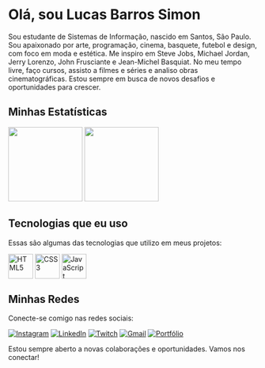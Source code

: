 <div>
  <h1>Olá, sou Lucas Barros Simon</h1>
  <p>Sou estudante de Sistemas de Informação, nascido em Santos, São Paulo. Sou apaixonado por arte, programação, cinema, basquete, futebol e design, com foco em moda e estética. Me inspiro em Steve Jobs, Michael Jordan, Jerry Lorenzo, John Frusciante e Jean-Michel Basquiat. No meu tempo livre, faço cursos, assisto a filmes e séries e analiso obras cinematográficas. Estou sempre em busca de novos desafios e oportunidades para crescer.</p>
</div>

<h2>Minhas Estatísticas</h2>
<div>
  <img height="150em" src="https://github-readme-stats.vercel.app/api?username=lucasweacked&theme=dark&include_all_commits=true&show_icons=true"/>
  <img height="150em" src="https://github-readme-stats.vercel.app/api/top-langs/?username=lucasweacked&theme=dark"/>
</div>

<h2>Tecnologias que eu uso</h2>
<p>Essas são algumas das tecnologias que utilizo em meus projetos:</p>
<div>
  <img width="50px" align="center" src="https://cdn.jsdelivr.net/gh/devicons/devicon/icons/html5/html5-plain-wordmark.svg" alt="HTML5"/>
  <img width="50px" align="center" src="https://cdn.jsdelivr.net/gh/devicons/devicon/icons/css3/css3-plain-wordmark.svg" alt="CSS3"/>
  <img width="50px" align="center" src="https://cdn.jsdelivr.net/gh/devicons/devicon/icons/javascript/javascript-plain.svg" alt="JavaScript"/>
</div>

<h2>Minhas Redes</h2>
<p>Conecte-se comigo nas redes sociais:</p>
<div>
  <a href="https://instagram.com/21lucasbarros" target="_blank"><img src="https://img.shields.io/badge/-Instagram-%23E4405F?style=for-the-badge&logo=instagram&logoColor=white" alt="Instagram"></a>
  <a href="https://www.linkedin.com/in/lucasbarrossimon/" target="_blank"><img src="https://img.shields.io/badge/-LinkedIn-%230077B5?style=for-the-badge&logo=linkedin&logoColor=white" alt="LinkedIn"></a>
  <a href="https://www.twitch.tv/weacked_" target="_blank"><img src="https://img.shields.io/badge/Twitch-9146FF?style=for-the-badge&logo=twitch&logoColor=white" alt="Twitch"></a>
  <a href="mailto:lucasweacked21@gmail.com"><img src="https://img.shields.io/badge/-Gmail-%23333?style=for-the-badge&logo=gmail&logoColor=white" alt="Gmail"></a>
  <a href="https://lucasweacked.github.io/portfolio/" target="_blank"><img src="https://img.shields.io/badge/website-000000?style=for-the-badge&logo=About.me&logoColor=white" alt="Portfólio"></a>
</div>

<p>Estou sempre aberto a novas colaborações e oportunidades. Vamos nos conectar!</p>
